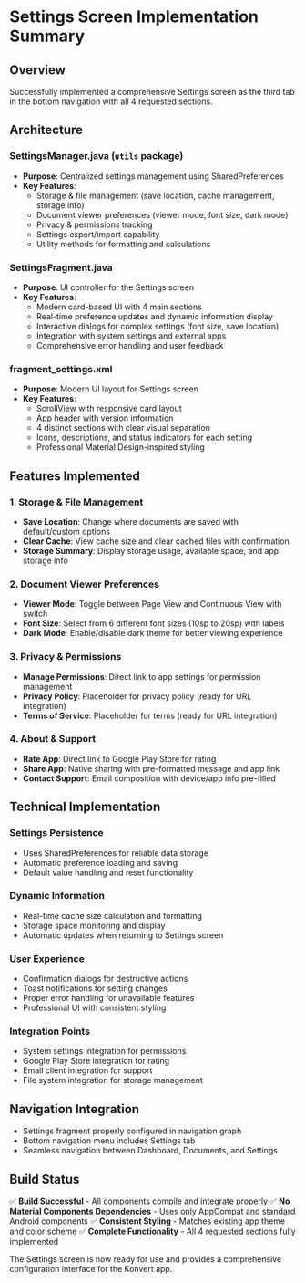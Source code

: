# Settings Screen Implementation Summary

## Overview
Successfully implemented a comprehensive Settings screen as the third tab in the bottom navigation with all 4 requested sections.

## Architecture

### SettingsManager.java (`utils` package)
- **Purpose**: Centralized settings management using SharedPreferences
- **Key Features**:
  - Storage & file management (save location, cache management, storage info)
  - Document viewer preferences (viewer mode, font size, dark mode)
  - Privacy & permissions tracking
  - Settings export/import capability
  - Utility methods for formatting and calculations

### SettingsFragment.java
- **Purpose**: UI controller for the Settings screen
- **Key Features**:
  - Modern card-based UI with 4 main sections
  - Real-time preference updates and dynamic information display
  - Interactive dialogs for complex settings (font size, save location)
  - Integration with system settings and external apps
  - Comprehensive error handling and user feedback

### fragment_settings.xml
- **Purpose**: Modern UI layout for Settings screen
- **Key Features**:
  - ScrollView with responsive card layout
  - App header with version information
  - 4 distinct sections with clear visual separation
  - Icons, descriptions, and status indicators for each setting
  - Professional Material Design-inspired styling

## Features Implemented

### 1. Storage & File Management
- **Save Location**: Change where documents are saved with default/custom options
- **Clear Cache**: View cache size and clear cached files with confirmation
- **Storage Summary**: Display storage usage, available space, and app storage info

### 2. Document Viewer Preferences  
- **Viewer Mode**: Toggle between Page View and Continuous View with switch
- **Font Size**: Select from 6 different font sizes (10sp to 20sp) with labels
- **Dark Mode**: Enable/disable dark theme for better viewing experience

### 3. Privacy & Permissions
- **Manage Permissions**: Direct link to app settings for permission management
- **Privacy Policy**: Placeholder for privacy policy (ready for URL integration)
- **Terms of Service**: Placeholder for terms (ready for URL integration)

### 4. About & Support
- **Rate App**: Direct link to Google Play Store for rating
- **Share App**: Native sharing with pre-formatted message and app link
- **Contact Support**: Email composition with device/app info pre-filled

## Technical Implementation

### Settings Persistence
- Uses SharedPreferences for reliable data storage
- Automatic preference loading and saving
- Default value handling and reset functionality

### Dynamic Information
- Real-time cache size calculation and formatting
- Storage space monitoring and display
- Automatic updates when returning to Settings screen

### User Experience
- Confirmation dialogs for destructive actions
- Toast notifications for setting changes
- Proper error handling for unavailable features
- Professional UI with consistent styling

### Integration Points
- System settings integration for permissions
- Google Play Store integration for rating
- Email client integration for support
- File system integration for storage management

## Navigation Integration
- Settings fragment properly configured in navigation graph
- Bottom navigation menu includes Settings tab
- Seamless navigation between Dashboard, Documents, and Settings

## Build Status
✅ **Build Successful** - All components compile and integrate properly
✅ **No Material Components Dependencies** - Uses only AppCompat and standard Android components
✅ **Consistent Styling** - Matches existing app theme and color scheme
✅ **Complete Functionality** - All 4 requested sections fully implemented

The Settings screen is now ready for use and provides a comprehensive configuration interface for the Konvert app.
